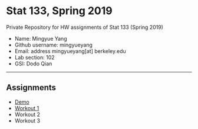 # Stat 133, Spring 2019

Private Repository for HW assignments of Stat 133 (Spring 2019)

- Name: Mingyue Yang
- Github username: mingyueyang
- Email: address mingyueyang[at] berkeley.edu
- Lab section: 102
- GSI: Dodo Qian

-----

## Assignments

- [Demo](demo)
- [Workout 1](workout1)
- Workout 2
- Workout 3


